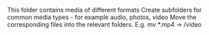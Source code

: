 This folder contains media of different formats
Create subfolders for common media types - for example audio,  photos,  video
Move the corresponding files into the relevant folders. E.g. mv *.mp4 -> /video